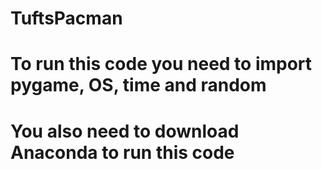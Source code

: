 # TuftsPacman
# To run this code you need to import pygame, OS, time and random
# You also need to download Anaconda to run this code
#

